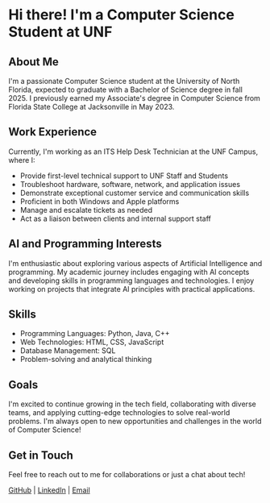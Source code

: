 #  Hi there! I'm a Computer Science Student at UNF

## About Me

I'm a passionate Computer Science student at the University of North Florida, expected to graduate with a Bachelor of Science degree in fall 2025. I previously earned my Associate's degree in Computer Science from Florida State College at Jacksonville in May 2023.

##  Work Experience

Currently, I'm working as an ITS Help Desk Technician at the UNF Campus, where I:

-  Provide first-level technical support to UNF Staff and Students
-  Troubleshoot hardware, software, network, and application issues
-  Demonstrate exceptional customer service and communication skills
-  Proficient in both Windows and Apple platforms
-  Manage and escalate tickets as needed
-  Act as a liaison between clients and internal support staff

##  AI and Programming Interests

I'm enthusiastic about exploring various aspects of Artificial Intelligence and programming. My academic journey includes engaging with AI concepts and developing skills in programming languages and technologies. I enjoy working on projects that integrate AI principles with practical applications.

##  Skills

- Programming Languages: Python, Java, C++
- Web Technologies: HTML, CSS, JavaScript
- Database Management: SQL
- Problem-solving and analytical thinking

##  Goals

I'm excited to continue growing in the tech field, collaborating with diverse teams, and applying cutting-edge technologies to solve real-world problems. I'm always open to new opportunities and challenges in the world of Computer Science!

## Get in Touch

Feel free to reach out to me for collaborations or just a chat about tech!

[GitHub](https://github.com/its-noor) | [LinkedIn](https://www.linkedin.com/in/noor-cs/) | [Email](mailto:mr.nooor7@gmail.com)

